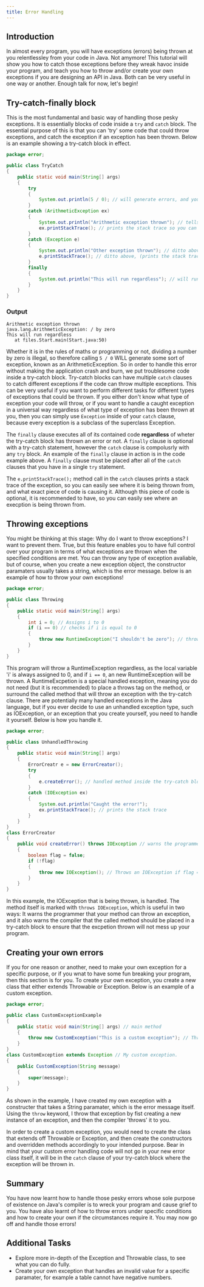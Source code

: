```yaml
---
title: Error Handling
---
```

## Introduction

In almost every program, you will have exceptions (errors) being thrown at you relentlessley from your code in Java. Not amymore! This tutorial will show you how
to catch those exceptions before they wreak havoc inside your program, and teach you how to throw and/or create your own exceptions if you are designing an API 
in Java. Both can be very useful in one way or another. Enough talk for now, let's begin!

## Try-catch-finally block

This is the most fundamental and basic way of handling those pesky exceptions. It is essentially blocks of code inside a `try` and `catch`
block. The essential purpose of this is that you can 'try' some code that could throw exceptions, and catch the exception if an exception has been thrown. Below
is an example showing a try-catch block in effect.

``` java
﻿package error;

public class TryCatch
{
	public static void main(String[] args)
	{
		try
		{
			System.out.println(5 / 0); // will generate errors, and you cannot divide by zero
		}
		catch (ArithmeticException ex)
		{
			System.out.println("Arithmetic exception thrown"); // tells you that an arithmetic exception has been thrown
			ex.printStackTrace(); // prints the stack trace so you can trace the error
		}
		catch (Exception e)
		{
			System.out.println("Other exception thrown"); // ditto above (tells you an exception has been thrown)
			e.printStackTrace(); // ditto above, (prints the stack trace)
		}
		finally
		{
			System.out.println("This will run regardless"); // will run regardless if an exception has been thrown or not.
		}
	}
}
```

### Output

```
Arithmetic exception thrown
java.lang.ArithmeticException: / by zero
This will run regardless
   at files.Start.main(Start.java:50)
```

Whether it is in the rules of maths or programming or not, dividing a number by zero is illegal, so therefore calling `5 / 0` WILL generate 
some sort of exception, known as an ArithmeticException. So in order to handle this error without making the application crash and burn, we put troublesome
code inside a try-catch block. Try-catch blocks can have multiple `catch` clauses to catch different exceptions if the code can throw multiple
exceptions. This can be very useful if you want to perform different tasks for different types of exceptions that could be thrown. If you either don't know
what type of exception your code will throw, or if you want to handle a caught exception in a universal way regardless of what type of exception has been
thrown at you, then you can simply use `Exception` inside of your `catch` clause, because every exception is a subclass of the superclass
Exception.

The `finally` clause executes all of its contained code **regardless** of wheter the try-catch block has thrown an error or not. A `finally`
clause is optional with a try-catch statement, however the `catch` clause is compolusrly with any `try` block. An example of the 
`finally` clause in action is in the code example above. A `finally` clause must be placed after all of the `catch` clauses
that you have in a single `try` statement.

The `e.printStackTrace();` method call in the `catch` clauses prints a stack trace of the exception, so you can easily see where it is being 
thrown from, and what exact piece of code is causing it. Although this piece of code is optional, it is recommended to have, so you can easily see where an execption
is being thrown from.

## Throwing exceptions

You might be thinking at this stage: Why do I want to throw exceptions? I want to prevent them. True, but this feature enables you to have full control over your
program in terms of what exceptions are thrown when the specified conditions are met. You can throw any type of exception avaliable, but of course, when you create
a new exception object, the constructor paramaters usually takes a string, which is the error message. below is an example of how to throw your own exceptions!

``` java
﻿package error;

public class Throwing
{
	public static void main(String[] args)
	{
		int i = 0; // Assigns i to 0
		if (i == 0) // checks if i is equal to 0
		{
			throw new RuntimeException("I shouldn't be zero"); // throws a new RuntimeExcpetion
		}
	}
}
```

This program will throw a RuntimeException regardless, as the local variable 'i' is always assigned to 0, and if `i == 0`, an new RuntimeException
will be thrown. A RuntimeExcpetion is a special handled exception, meaning you do not need (but it is recommended) to place a throws tag on the method, or surround
the called method that will throw an exception with the try-catch clause. There are potentially many handled exceptions in the Java language, but if you ever decide
to use an unhandled exception type, such as IOException, or an exception that you create yourself, you need to handle it yourself. Below is how you handle it.

``` java
﻿package error;

public class UnhandledThrowing
{
	public static void main(String[] args)
	{
		ErrorCreatr e = new ErrorCreator();
		try
		{
			e.createError(); // handled method inside the try-catch block.
		}
		catch (IOException ex)
		{
			System.out.println("Caught the error!"); 
			ex.printStackTrace(); // prints the stack trace
		}
	}
}
class ErrorCreator
{
	public void createError() throws IOException // warns the programmer that this method can throw an exception
	{
		boolean flag = false;
		if (!flag)
		{
			throw new IOException(); // Throws an IOException if flag = false
		}
	}
}
```

In this example, the IOException that is being thrown, is handled. The method itself is marked with `throws IOException`, which is useful in two ways:
It warns the programmer that your method can throw an exception, and it also warns the compiler that the called method should be placed in a try-catch block
to ensure that the excpetion thrown will not mess up your program.

## Creating your own errors

If you for one reason or another, need to make your own exception for a specific purpose, or if you wnat to have some fun breaking your program, then this section
is for you. To create your own exception, you create a new class that either extends Throwable or Exception. Below is an example of a custom exception.

``` java
﻿package error;

public class CustomExceptionExample
{
	public static void main(String[] args) // main method
	{
		throw new CustomException("This is a custom exception"); // Throws my custom exception.
	}
}
class CustomException extends Exception // My custom exception. 
{
	public CustomException(String message)
	{
		super(message);
	}
}
```

As shown in the example, I have created my own exception with a constructer that takes a String paramater, which is the error message itself. Using the 
`throw` keyword, I throw that exception by fist creating a new instance of an exception, and then the compiler 'throws' it to you.

In order to create a custom exception, you would need to create the class that extends off Throwable or Exception, and then create the constructors and overridden
methods accordingly to your intended purpose. Bear in mind that your custom error handling code will not go in your new error class itself, it will be in the 
`catch` clause of your try-catch block where the exception will be thrown in.

## Summary

You have now learnt how to handle those pesky errors whose sole purpose of existence on Java's compiler is to wreck your program and cause grief to you. You have
also learnt of how to throw errors under specific conditions and how to create your own if the circumstances require it. You may now go off and handle those errors!

## Additional Tasks

*   Explore more in-depth of the Exception and Throwable class, to see what you can do fully.
*   Create your own exception that handles an invalid value for a specific paramater, for example a table cannot have negative numbers.
